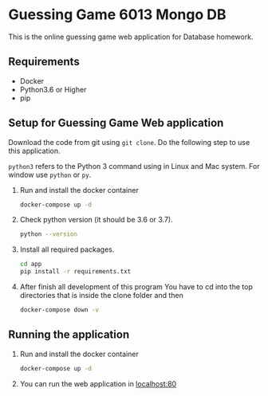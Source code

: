 # Guessing Game 6013 Mongo DB

This is the online guessing game web application for Database homework. <br>

## Requirements

- Docker
- Python3.6 or Higher
- pip

## Setup for Guessing Game Web application

Download the code from git using `git clone`. Do the following step to use this application.

`python3` refers to the Python 3 command using in Linux and Mac system. For window use `python` or `py`.

1. Run and  install the docker container

   ```bash
   docker-compose up -d
   ```

2. Check python version (it should be 3.6 or 3.7).

   ```bash
   python --version
   ```

3. Install all required packages.

   ```bash
   cd app
   pip install -r requirements.txt
   ```

4. After finish all development of this program
   You have to cd into the top directories that is inside the clone folder and then

   ```bash
   docker-compose down -v
   ```

## Running the application

1. Run and install the docker container
   
   ```bash
   docker-compose up -d
   ```

2. You can run the web application in [localhost:80](http://localhost/)
